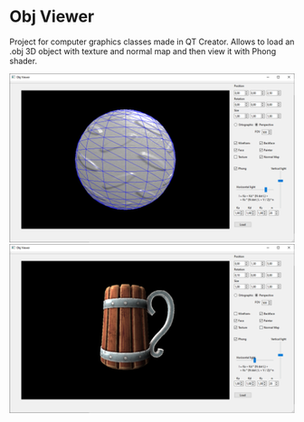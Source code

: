 # Obj Viewer
Project for computer graphics classes made in QT Creator.
Allows to load an .obj 3D object with texture and normal map
and then view it with Phong shader.

![Screenshot](Readme1.png)
![Screenshot](Readme2.png)